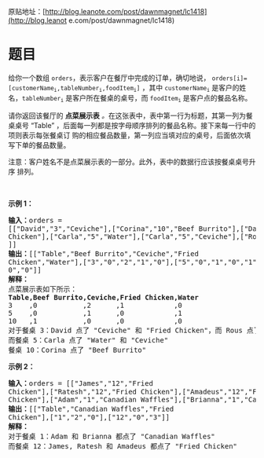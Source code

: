 原贴地址：[http://blog.leanote.com/post/dawnmagnet/lc1418](http://blog.leanot
e.com/post/dawnmagnet/lc1418)
# 题目
<p>给你一个数组 <code>orders</code>，表示客户在餐厅中完成的订单，确切地说， 
<code>orders[i]=[customerName<sub>i</sub>,tableNumber<sub>i</sub>,foodItem<sub>i</sub>]</code> ，其中 <code>customerName<sub>i</sub></code> 
是客户的姓名，<code>tableNumber<sub>i</sub></code> 是客户所在餐桌的桌号，而 
<code>foodItem<sub>i</sub></code> 是客户点的餐品名称。</p>
<p>请你返回该餐厅的 <strong>点菜展示表</strong><em> 
。</em>在这张表中，表中第一行为标题，其第一列为餐桌桌号 “Table” 
，后面每一列都是按字母顺序排列的餐品名称。接下来每一行中的项则表示每张餐桌订
购的相应餐品数量，第一列应当填对应的桌号，后面依次填写下单的餐品数量。</p>
<p>注意：客户姓名不是点菜展示表的一部分。此外，表中的数据行应该按餐桌桌号升序
排列。</p>
<p>&nbsp;</p>
<p><strong>示例 1：</strong></p>
<pre><strong>输入：</strong>orders = 
[["David","3","Ceviche"],["Corina","10","Beef Burrito"],["David","3","Fried 
Chicken"],["Carla","5","Water"],["Carla","5","Ceviche"],["Rous","3","Ceviche"
]]
<strong>输出：</strong>[["Table","Beef Burrito","Ceviche","Fried 
Chicken","Water"],["3","0","2","1","0"],["5","0","1","0","1"],["10","1","0","
0","0"]] 
<strong>解释：
</strong>点菜展示表如下所示：
<strong>Table,Beef Burrito,Ceviche,Fried Chicken,Water</strong>
3    ,0           ,2      ,1            ,0
5    ,0           ,1      ,0            ,1
10   ,1           ,0      ,0            ,0
对于餐桌 3：David 点了 "Ceviche" 和 "Fried Chicken"，而 Rous 点了 "Ceviche"
而餐桌 5：Carla 点了 "Water" 和 "Ceviche"
餐桌 10：Corina 点了 "Beef Burrito" 
</pre>
<p><strong>示例 2：</strong></p>
<pre><strong>输入：</strong>orders = [["James","12","Fried 
Chicken"],["Ratesh","12","Fried Chicken"],["Amadeus","12","Fried 
Chicken"],["Adam","1","Canadian Waffles"],["Brianna","1","Canadian Waffles"]]
<strong>输出：</strong>[["Table","Canadian Waffles","Fried 
Chicken"],["1","2","0"],["12","0","3"]] 
<strong>解释：</strong>
对于餐桌 1：Adam 和 Brianna 都点了 "Canadian Waffles"
而餐桌 12：James, Ratesh 和 Amadeus 都点了 "Fried Chicken"
</pre>
